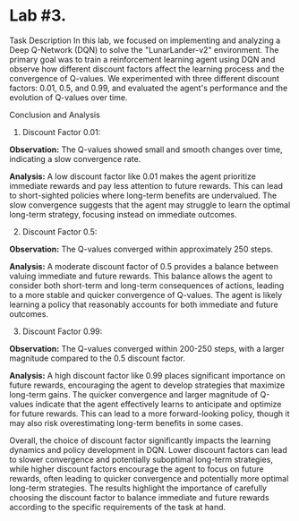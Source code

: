 # Lab #3.

Task Description
In this lab, we focused on implementing and analyzing a Deep Q-Network (DQN) to solve the "LunarLander-v2" environment. The primary goal was to train a reinforcement learning agent using DQN and observe how different discount factors affect the learning process and the convergence of Q-values. We experimented with three different discount factors: 0.01, 0.5, and 0.99, and evaluated the agent's performance and the evolution of Q-values over time.

Conclusion and Analysis
1. Discount Factor 0.01:

**Observation:** The Q-values showed small and smooth changes over time, indicating a slow convergence rate.

**Analysis:** A low discount factor like 0.01 makes the agent prioritize immediate rewards and pay less attention to future rewards. This can lead to short-sighted policies where long-term benefits are undervalued. The slow convergence suggests that the agent may struggle to learn the optimal long-term strategy, focusing instead on immediate outcomes.

2. Discount Factor 0.5:

**Observation:** The Q-values converged within approximately 250 steps.

**Analysis:** A moderate discount factor of 0.5 provides a balance between valuing immediate and future rewards. This balance allows the agent to consider both short-term and long-term consequences of actions, leading to a more stable and quicker convergence of Q-values. The agent is likely learning a policy that reasonably accounts for both immediate and future outcomes.

3. Discount Factor 0.99:

**Observation:** The Q-values converged within 200-250 steps, with a larger magnitude compared to the 0.5 discount factor.

**Analysis:** A high discount factor like 0.99 places significant importance on future rewards, encouraging the agent to develop strategies that maximize long-term gains. The quicker convergence and larger magnitude of Q-values indicate that the agent effectively learns to anticipate and optimize for future rewards. This can lead to a more forward-looking policy, though it may also risk overestimating long-term benefits in some cases.

Overall, the choice of discount factor significantly impacts the learning dynamics and policy development in DQN. Lower discount factors can lead to slower convergence and potentially suboptimal long-term strategies, while higher discount factors encourage the agent to focus on future rewards, often leading to quicker convergence and potentially more optimal long-term strategies. The results highlight the importance of carefully choosing the discount factor to balance immediate and future rewards according to the specific requirements of the task at hand.